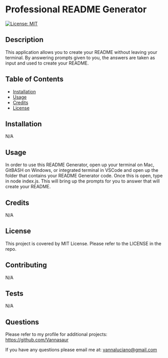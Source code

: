 # Professional README Generator
  [![License: MIT](https://img.shields.io/badge/License-MIT-green.svg)](https://opensource.org/licenses/MIT)
## Description

This application allows you to create your README without leaving your terminal. By answering prompts given to you, the answers are taken as input and used to create your README.

## Table of Contents

  - [Installation](#installation)
  - [Usage](#usage)
  - [Credits](#credits)
  - [License](#license)

## Installation

N/A

## Usage

In order to use this README Generator, open up your terminal on Mac, GitBASH on Windows, or integrated terminal in VSCode and open up the folder that contains your README Generator code. Once this is open, type in node index.js. This will bring up the prompts for you to answer that will create your README.


## Credits

N/A

## License

This project is covered by MIT License. Please refer to the LICENSE in the repo.

## Contributing

N/A

## Tests

N/A

## Questions

Please refer to my profile for additional projects: https://github.com/Vannasaur

If you have any questions please email me at: vannaluciano@gmail.com
